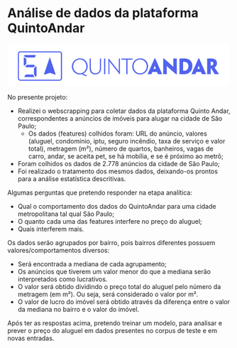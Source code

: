 # Análise de dados da plataforma QuintoAndar

<img src="logo_quinto_andar.png" alt="quinto andar" width="500"/>

No presente projeto:
- Realizei o webscrapping para coletar dados da plataforma Quinto Andar, correspondentes a anúncios de imóveis para alugar na cidade de São Paulo;
  - Os dados (features) colhidos foram: URL do anúncio, valores (aluguel, condomínio, iptu, seguro incêndio, taxa de serviço e valor total), metragem (m²), número de quartos, banheiros, vagas de carro, andar, se aceita pet, se há mobília, e se é próximo ao metrô;
- Foram colhidos os dados de 2.778 anúncios da cidade de São Paulo;
- Foi realizado o tratamento dos mesmos dados, deixando-os prontos para a análise estatística descritivas. 

Algumas perguntas que pretendo responder na etapa analítica:
- Qual o comportamento dos dados do QuintoAndar para uma cidade metropolitana tal qual São Paulo;
- O quanto cada uma das features interfere no preço do aluguel;
- Quais interferem mais.

Os dados serão agrupados por bairro, pois bairros diferentes possuem valores/comportamentos diversos:
- Será encontrada a mediana de cada agrupamento;
- Os anúncios que tiverem um valor menor do que a mediana serão interpretados como lucrativos. 
- O valor será obtido dividindo o preço total do aluguel pelo número da metragem (em m²). Ou seja, será considerado o valor por m².
- O valor de lucro do imóvel será obtido através da diferença entre o valor da mediana no bairro e o valor do imóvel.

Após ter as respostas acima, pretendo treinar um modelo, para analisar e prever o preço do aluguel em dados presentes no corpus de teste e em novas entradas.
